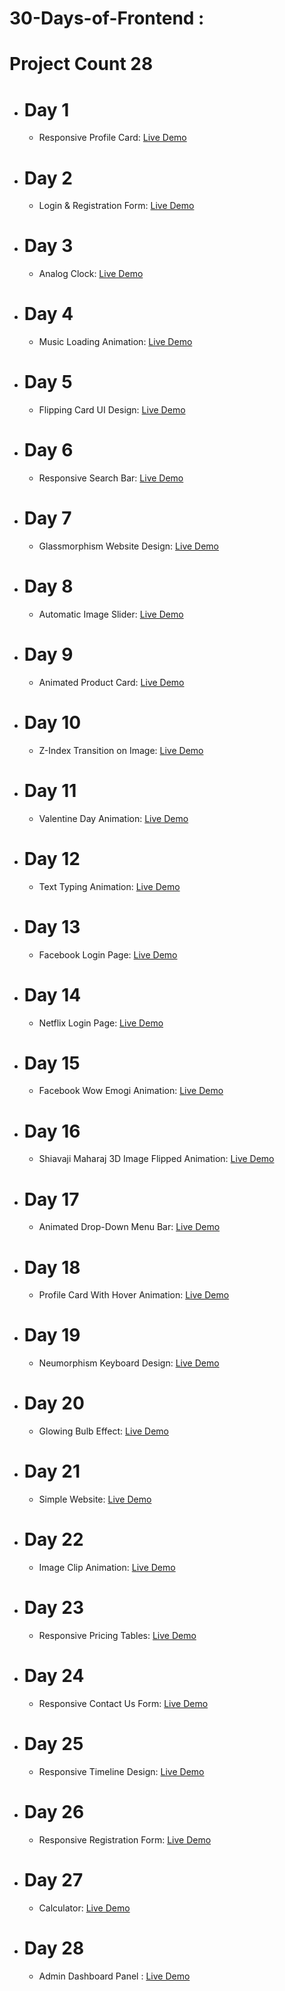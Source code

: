# 30-Days-of-Frontend :
# Project Count 28

* # Day 1
  * Responsive Profile Card: 
    <a href="https://codepen.io/kTejss/pen/RwddZBd" target="_blank">Live Demo</a>

* # Day 2
  * Login & Registration Form:
     <a href="https://codepen.io/kTejss/pen/vYPPJzb" target="_blank">Live Demo</a>

* # Day 3
  * Analog Clock: 
     <a href="https://codepen.io/kTejss/pen/gOEExZV" target="_blank">Live Demo</a>
    
* # Day 4
  * Music Loading Animation: 
     <a href="https://codepen.io/kTejss/pen/zYbbdep" target="_blank">Live Demo</a>

* # Day 5
  * Flipping Card UI Design: 
     <a href="https://codepen.io/kTejss/pen/XWGGaGV" target="_blank">Live Demo</a> 
 
* # Day 6
  * Responsive Search Bar:
    <a href="https://codepen.io/kTejss/pen/PoLLabP" target="_blank">Live Demo</a>

* # Day 7
  * Glassmorphism Website Design:
   <a href="https://codepen.io/kTejss/pen/poYYKRW" target="_blank">Live Demo</a>

* # Day 8
  * Automatic Image Slider:
    <a href="https://codepen.io/kTejss/pen/YzggvaP" target="_blank">Live Demo</a>

* # Day 9
  * Animated Product Card:
    <a href="https://codepen.io/kTejss/pen/oNVVydK" target="_blank">Live Demo</a>

* # Day 10
  * Z-Index Transition on Image:
    <a href="https://codepen.io/kTejss/pen/GReeBKr" target="_blank">Live Demo</a>
 
* # Day 11
  * Valentine Day Animation:
     <a href="https://codepen.io/kTejss/pen/MWxxByZ" target="_blank">Live Demo</a>

* # Day 12
  * Text Typing Animation:
     <a href="https://codepen.io/kTejss/pen/qBvvyaO" target="_blank">Live Demo</a>

* # Day 13
  * Facebook Login Page: 
       <a href="https://codepen.io/kTejss/pen/oNVVeEy" target="_blank">Live Demo</a>

* # Day 14
  * Netflix Login Page:
     <a href="https://codepen.io/kTejss/pen/poYYZWG" target="_blank">Live Demo</a>

* # Day 15
  * Facebook Wow Emogi Animation:
     <a href="https://codepen.io/kTejss/pen/WNmmKXa" target="_blank">Live Demo</a>

* # Day 16
   * Shiavaji Maharaj 3D Image Flipped Animation:
     <a href="https://codepen.io/kTejss/pen/jOJJpgj" target="_blank">Live Demo</a>

* # Day 17
   * Animated Drop-Down Menu Bar:
     <a href="https://codepen.io/kTejss/pen/BabEJjq" target="_blank">Live Demo</a>

* # Day 18
   * Profile Card With Hover Animation:
     <a href="https://codepen.io/kTejss/pen/eYXaNLV" target="_blank">Live Demo</a>

* # Day 19
   * Neumorphism Keyboard Design:
     <a href="https://codepen.io/kTejss/pen/qBvGYdZ" target="_blank">Live Demo</a>

* # Day 20
   * Glowing Bulb Effect:
     <a href="https://codepen.io/kTejss/pen/ExMBPJN" target="_blank">Live Demo</a>

* # Day 21
   * Simple Website:
     <a href="https://codepen.io/kTejss/pen/mdoZzOG" target="_blank">Live Demo</a>

* # Day 22
   * Image Clip Animation:
     <a href="https://codepen.io/kTejss/pen/wvOVwLB" target="_blank">Live Demo</a>

* # Day 23
   * Responsive Pricing Tables:
     <a href="https://codepen.io/kTejss/pen/qBveKZr" target="_blank">Live Demo</a>

* # Day 24
   * Responsive Contact Us Form:
     <a href="https://codepen.io/kTejss/pen/XWQrdpm" target="_blank">Live Demo</a>

* # Day 25
   * Responsive Timeline Design:
     <a href="https://codepen.io/kTejss/pen/XWQrBbM" target="_blank">Live Demo</a>
     
* # Day 26
   * Responsive Registration Form:
     <a href="https://codepen.io/kTejss/pen/JjVjbvb" target="_blank">Live Demo</a>

* # Day 27
   * Calculator:
     <a href="https://codepen.io/kTejss/pen/MWRWxZp" target="_blank">Live Demo</a>

* # Day 28
   * Admin Dashboard Panel :
     <a href="https://codepen.io/kTejss/pen/JjVoEvO" target="_blank">Live Demo</a>         
     
     

     
